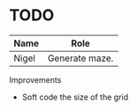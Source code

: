 # TODO

Name | Role
--- | ---
Nigel | Generate maze.

Improvements
- Soft code the size of the grid
